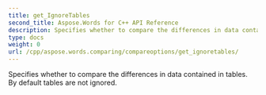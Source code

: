 ```yaml
---
title: get_IgnoreTables
second_title: Aspose.Words for C++ API Reference
description: Specifies whether to compare the differences in data contained in tables. By default tables are not ignored. 
type: docs
weight: 0
url: /cpp/aspose.words.comparing/compareoptions/get_ignoretables/
---
```


Specifies whether to compare the differences in data contained in tables. By default tables are not ignored. 

